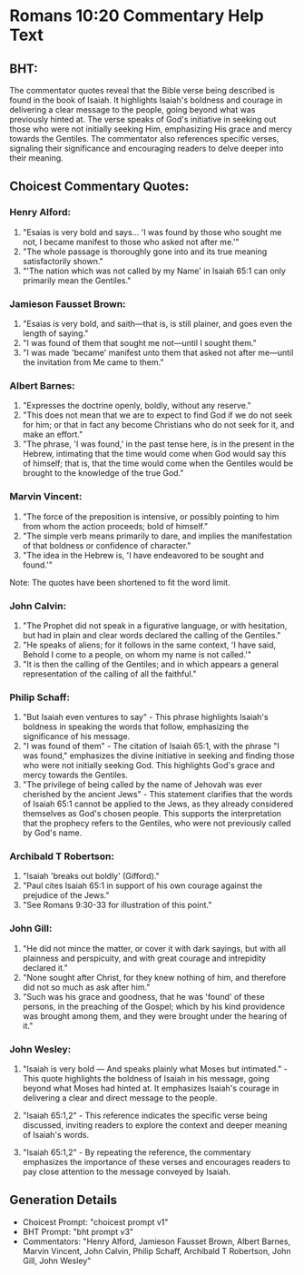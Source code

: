 # Romans 10:20 Commentary Help Text

## BHT:
The commentator quotes reveal that the Bible verse being described is found in the book of Isaiah. It highlights Isaiah's boldness and courage in delivering a clear message to the people, going beyond what was previously hinted at. The verse speaks of God's initiative in seeking out those who were not initially seeking Him, emphasizing His grace and mercy towards the Gentiles. The commentator also references specific verses, signaling their significance and encouraging readers to delve deeper into their meaning.

## Choicest Commentary Quotes:
### Henry Alford:
1. "Esaias is very bold and says... 'I was found by those who sought me not, I became manifest to those who asked not after me.'" 
2. "The whole passage is thoroughly gone into and its true meaning satisfactorily shown."
3. "'The nation which was not called by my Name' in Isaiah 65:1 can only primarily mean the Gentiles."

### Jamieson Fausset Brown:
1. "Esaias is very bold, and saith—that is, is still plainer, and goes even the length of saying." 
2. "I was found of them that sought me not—until I sought them." 
3. "I was made 'became' manifest unto them that asked not after me—until the invitation from Me came to them."

### Albert Barnes:
1. "Expresses the doctrine openly, boldly, without any reserve."
2. "This does not mean that we are to expect to find God if we do not seek for him; or that in fact any become Christians who do not seek for it, and make an effort."
3. "The phrase, 'I was found,' in the past tense here, is in the present in the Hebrew, intimating that the time would come when God would say this of himself; that is, that the time would come when the Gentiles would be brought to the knowledge of the true God."

### Marvin Vincent:
1. "The force of the preposition is intensive, or possibly pointing to him from whom the action proceeds; bold of himself."
2. "The simple verb means primarily to dare, and implies the manifestation of that boldness or confidence of character."
3. "The idea in the Hebrew is, 'I have endeavored to be sought and found.'"

Note: The quotes have been shortened to fit the word limit.

### John Calvin:
1. "The Prophet did not speak in a figurative language, or with hesitation, but had in plain and clear words declared the calling of the Gentiles."
2. "He speaks of aliens; for it follows in the same context, 'I have said, Behold I come to a people, on whom my name is not called.'"
3. "It is then the calling of the Gentiles; and in which appears a general representation of the calling of all the faithful."

### Philip Schaff:
1. "But Isaiah even ventures to say" - This phrase highlights Isaiah's boldness in speaking the words that follow, emphasizing the significance of his message.
2. "I was found of them" - The citation of Isaiah 65:1, with the phrase "I was found," emphasizes the divine initiative in seeking and finding those who were not initially seeking God. This highlights God's grace and mercy towards the Gentiles.
3. "The privilege of being called by the name of Jehovah was ever cherished by the ancient Jews" - This statement clarifies that the words of Isaiah 65:1 cannot be applied to the Jews, as they already considered themselves as God's chosen people. This supports the interpretation that the prophecy refers to the Gentiles, who were not previously called by God's name.

### Archibald T Robertson:
1. "Isaiah 'breaks out boldly' (Gifford)."
2. "Paul cites Isaiah 65:1 in support of his own courage against the prejudice of the Jews."
3. "See Romans 9:30-33 for illustration of this point."

### John Gill:
1. "He did not mince the matter, or cover it with dark sayings, but with all plainness and perspicuity, and with great courage and intrepidity declared it."
2. "None sought after Christ, for they knew nothing of him, and therefore did not so much as ask after him."
3. "Such was his grace and goodness, that he was 'found' of these persons, in the preaching of the Gospel; which by his kind providence was brought among them, and they were brought under the hearing of it."

### John Wesley:
1. "Isaiah is very bold — And speaks plainly what Moses but intimated." - This quote highlights the boldness of Isaiah in his message, going beyond what Moses had hinted at. It emphasizes Isaiah's courage in delivering a clear and direct message to the people.

2. "Isaiah 65:1,2" - This reference indicates the specific verse being discussed, inviting readers to explore the context and deeper meaning of Isaiah's words.

3. "Isaiah 65:1,2" - By repeating the reference, the commentary emphasizes the importance of these verses and encourages readers to pay close attention to the message conveyed by Isaiah.


## Generation Details
- Choicest Prompt: "choicest prompt v1"
- BHT Prompt: "bht prompt v3"
- Commentators: "Henry Alford, Jamieson Fausset Brown, Albert Barnes, Marvin Vincent, John Calvin, Philip Schaff, Archibald T Robertson, John Gill, John Wesley"
